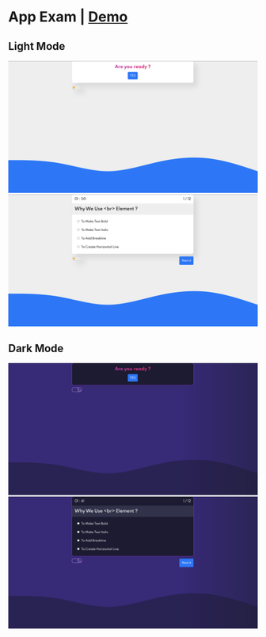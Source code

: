 <h1>
App Exam | <a href='https://7hassan.github.io/App-Exam/'>Demo</a>
</h1>
<h2>Light Mode</h2>
<img src='./mainLight.png' />
<img src='./examLight.png' />
<h2>Dark Mode</h2>
<img src='./mainDark.png' />
<img src='./examDark.png' />
